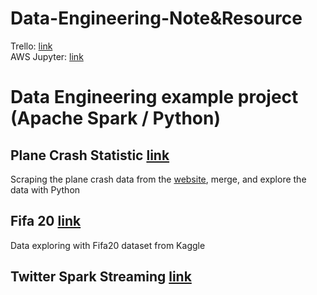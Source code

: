 # Data-Engineering-Note&Resource 
Trello: <a href="https://trello.com/b/b24S36L4/data-engineer">link</a> <br/>
AWS Jupyter: <a href="https://ec2-13-229-231-144.ap-southeast-1.compute.amazonaws.com:8888/">link</a>

# Data Engineering example project (Apache Spark / Python)
## Plane Crash Statistic <a href="https://github.com/tanat1994/data-engineering-note/tree/master/myproject/scraping-planecrash">link</a>
Scraping the plane crash data from the <a href="http://www.planecrashinfo.com/">website</a>, merge, and explore the data with Python

## Fifa 20 <a href="https://github.com/tanat1994/data-engineering-note/tree/master/myproject/fifa20">link</a>
Data exploring with Fifa20 dataset from Kaggle

## Twitter Spark Streaming <a href="https://github.com/tanat1994/data-engineering-note/tree/master/myproject/twitter-streaming">link</a>
